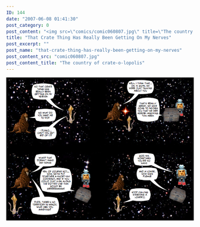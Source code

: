 ```yaml
---
ID: 144
date: "2007-06-08 01:41:30"
post_category: 0
post_content: "<img src=\"comics/comic060807.jpg\" title=\"The country of crate-o-lopolis\" />"
title: "That Crate Thing Has Really Been Getting On My Nerves"
post_excerpt: ""
post_name: "that-crate-thing-has-really-been-getting-on-my-nerves"
post_content_src: "comic060807.jpg"
post_content_title: "The country of crate-o-lopolis"
---
```



[![The country of crate-o-lopolis](/comics-hi-res/comic060807.jpg)](/comics-hi-res/comic060807.jpg "The country of crate-o-lopolis")
